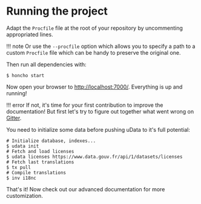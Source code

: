 # Running the project

Adapt the `Procfile` file at the root of your repository by uncommenting appropriated lines.

!!! note
    Or use the `--procfile` option which allows you to specify a path to a custom `Procfile` file which can be handy to preserve the original one.

Then run all dependencies with:

```shell
$ honcho start
```

Now open your browser to [http://localhost:7000/][dev-server]. Everything is up and running!

!!! error
    If not, it's time for your first contribution to improve the documentation!
    But first let's try to figure out together what went wrong on [Gitter][].

You need to initialize some data before pushing uData to it's full potential:

```shell
# Initialize database, indexes...
$ udata init
# Fetch and load licenses
$ udata licenses https://www.data.gouv.fr/api/1/datasets/licenses
# Fetch last translations
$ tx pull
# Compile translations
$ inv i18nc
```

That's it! Now check out our advanced documentation for more customization.

[dev-server]: http://localhost:7000/
[gitter]: https://gitter.im/etalab/udata
